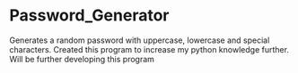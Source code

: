 # Password_Generator
Generates a random password with uppercase, lowercase and special characters.
Created this program to increase my python knowledge further. Will be further developing this program
